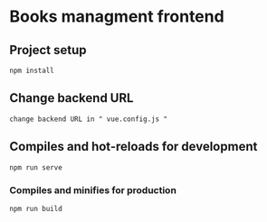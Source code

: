 # Books managment frontend

## Project setup
```
npm install
```

## Change backend URL
``````````````````````````
change backend URL in " vue.config.js " 
``````````````````````````

## Compiles and hot-reloads for development
```
npm run serve
```

### Compiles and minifies for production
```
npm run build
```

